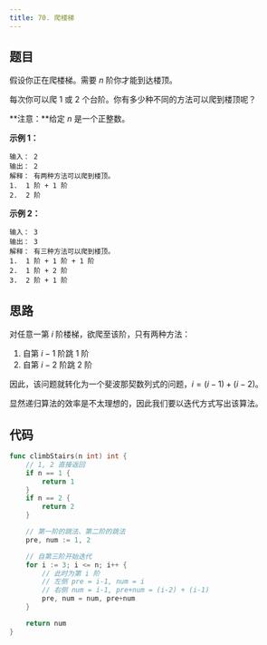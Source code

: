 ```yaml
---
title: 70. 爬楼梯
---
```


## 题目

假设你正在爬楼梯。需要 _n_ 阶你才能到达楼顶。

每次你可以爬 1 或 2 个台阶。你有多少种不同的方法可以爬到楼顶呢？

**注意：**给定 _n_ 是一个正整数。

**示例 1：**

```
输入： 2
输出： 2
解释： 有两种方法可以爬到楼顶。
1.  1 阶 + 1 阶
2.  2 阶
```

**示例 2：**

```
输入： 3
输出： 3
解释： 有三种方法可以爬到楼顶。
1.  1 阶 + 1 阶 + 1 阶
2.  1 阶 + 2 阶
3.  2 阶 + 1 阶
```

## 思路

对任意一第 $i$ 阶楼梯，欲爬至该阶，只有两种方法：

1. 自第 $i-1$ 阶跳 1 阶
2. 自第 $i-2$ 阶跳 2 阶

因此，该问题就转化为一个斐波那契数列式的问题，$i=(i-1)+(i-2)$。

显然递归算法的效率是不太理想的，因此我们要以迭代方式写出该算法。

## 代码

```go
func climbStairs(n int) int {
	// 1, 2 直接返回
	if n == 1 {
		return 1
	}
	if n == 2 {
		return 2
	}

	// 第一阶的跳法、第二阶的跳法
	pre, num := 1, 2

	// 自第三阶开始迭代
	for i := 3; i <= n; i++ {
		// 此时为第 i 阶
		// 左侧 pre = i-1, num = i
		// 右侧 num = i-1, pre+num = (i-2) + (i-1)
		pre, num = num, pre+num
	}

	return num
}
```
